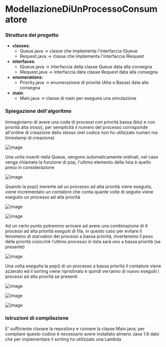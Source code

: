 # ModellazioneDiUnProcessoConsumatore

### Struttura del progetto
- **classes**:
   - Queue.java -> classe che implementa l'interfaccia IQueue
   - Request.java -> classe che implementa l'interfaccia IRequest
- **interfaces**:
   - IQueue.java -> interfaccia della classe Queue data alla consegna
   - IRequest.java -> interfaccia data classe Request data alla consegna
- **enumerations**:
   - Priority.java -> enumerazione di priorità (Alta o Bassa) data alla consegna
- **main**:
   - Main.java -> classe di main per eseguire una simulazione
 
### Spiegazione dell'algoritmo
Immaginiamo di avere una coda di processi con priorità bassa (blu) e con priorità alta (rossi), per semplicità il numero del processo corrisponde all'ordine di creazione dello stesso (nel codice non ho utilizzato numeri ma timestamp di creazione)

![image](https://github.com/user-attachments/assets/dc3679b1-e3b3-4e4c-80f5-4644d2233b32)

Una volta inseriti nella Queue, vengono automaticamente ordinati, nel caso venga chiamata la funzione di pop, l'ultimo elemento della lista è quello preso in considerazione

![image](https://github.com/user-attachments/assets/f19f6874-4f8e-4c1e-a0dd-e22de21bb903)

Quando la pop() inerente ad un processo ad alta priorità viene eseguita, viene incrementato un contatore che conta quante volte di seguito viene eseguito un processo ad alta priorità

![image](https://github.com/user-attachments/assets/20df598e-507c-4a90-a9c1-c0d85fd70cec)

![image](https://github.com/user-attachments/assets/b4cdcf2b-5f7b-4caf-a164-1a2dccbf4a2b)


Ad un certo punto potremmo arrivare ad avere una combinazione di 4 processi ad alta priorità eseguiti di fila, in questo caso per evitare il fenomeno di starvation dei processi a bassa priorità, inverteremo il peso delle priorità cosicchè l'ultimo processo in lista sarà uno a bassa priorità (se presente)

![image](https://github.com/user-attachments/assets/f9efd34c-b9bf-4d95-bc88-2b7785e095b4)

Una volta eseguita la pop() di un processo a bassa priorità il contatore viene azzerato ed il sorting viene ripristinato e quindi verranno di nuovo eseguiti i processi ad alta priorità se presenti

![image](https://github.com/user-attachments/assets/2b5e42e5-3ea3-4340-9ce8-6a709ad98aa2)

![image](https://github.com/user-attachments/assets/25cd33c1-42ce-49b0-a8e2-6b23c4bb74d8)

![image](https://github.com/user-attachments/assets/d0d1f579-ebba-4041-81c0-3e125bd894a5)

### Istruzioni di compilazione

E' sufficiente clonare la repository e runnare la classe Main.java, per compilare questo codice è necessario avere installato almeno Java 1.8 dato che per implementare il sorting ho utilizzato una Lambda







